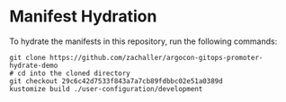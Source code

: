 # Manifest Hydration

To hydrate the manifests in this repository, run the following commands:

```shell
git clone https://github.com/zachaller/argocon-gitops-promoter-hydrate-demo
# cd into the cloned directory
git checkout 29c6c42d7533f843a7a7cb89fdbbc02e51a0389d
kustomize build ./user-configuration/development
```
